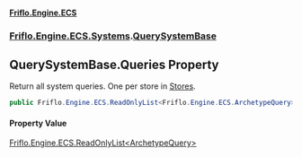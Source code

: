 #### [Friflo.Engine.ECS](index.md 'index')
### [Friflo.Engine.ECS.Systems](Friflo.Engine.ECS.Systems.md 'Friflo.Engine.ECS.Systems').[QuerySystemBase](QuerySystemBase.md 'Friflo.Engine.ECS.Systems.QuerySystemBase')

## QuerySystemBase.Queries Property

Return all system queries. One per store in [Stores](SystemRoot.Stores.md 'Friflo.Engine.ECS.Systems.SystemRoot.Stores').

```csharp
public Friflo.Engine.ECS.ReadOnlyList<Friflo.Engine.ECS.ArchetypeQuery> Queries { get; }
```

#### Property Value
[Friflo.Engine.ECS.ReadOnlyList&lt;](ReadOnlyList_T_.md 'Friflo.Engine.ECS.ReadOnlyList<T>')[ArchetypeQuery](ArchetypeQuery.md 'Friflo.Engine.ECS.ArchetypeQuery')[&gt;](ReadOnlyList_T_.md 'Friflo.Engine.ECS.ReadOnlyList<T>')